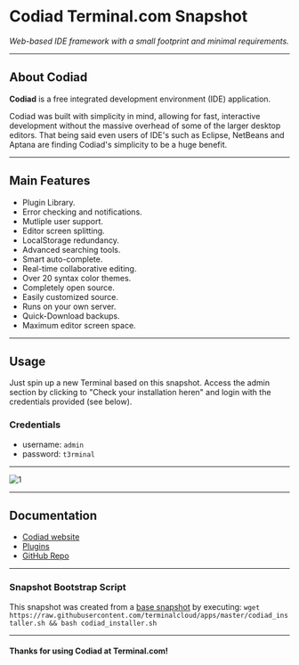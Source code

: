 # **Codiad** Terminal.com Snapshot

*Web-based IDE framework with a small footprint and minimal requirements.*

---

## About Codiad

**Codiad** is a free integrated development environment (IDE) application.

Codiad was built with simplicity in mind, allowing for fast, interactive development without the massive overhead of some of the larger desktop editors. That being said even users of IDE's such as Eclipse, NetBeans and Aptana are finding Codiad's simplicity to be a huge benefit.

---

## Main Features

- Plugin Library.
- Error checking and notifications.
- Mutliple user support.
- Editor screen splitting.
- LocalStorage redundancy.
- Advanced searching tools.
- Smart auto-complete.
- Real-time collaborative editing.
- Over 20 syntax color themes.
- Completely open source.
- Easily customized source.
- Runs on your own server.
- Quick-Download backups.
- Maximum editor screen space.

---

## Usage

Just spin up a new Terminal based on this snapshot. Access the admin section by clicking to "Check your installation heren" and login with the credentials provided (see below).

### Credentials

- username: `admin`
- password: `t3rminal`

---

![1](IMAGE_URL)

---

## Documentation

- [Codiad website](http://codiad.com/)
- [Plugins](http://market.codiad.com/)
- [GitHub Repo](https://github.com/Codiad/Codiad)

---

### Snapshot Bootstrap Script

This snapshot was created from a [base snapshot](https://www.terminal.com/tiny/FzpHiTXG1K) by executing:
`wget https://raw.githubusercontent.com/terminalcloud/apps/master/codiad_installer.sh && bash codiad_installer.sh`

---

#### Thanks for using Codiad at Terminal.com!
